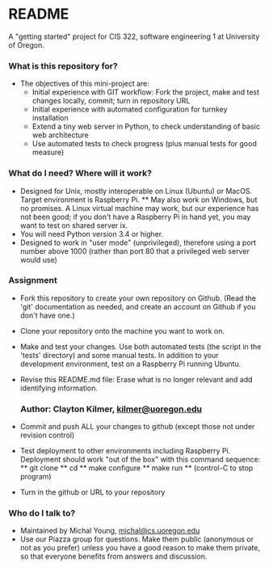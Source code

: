 # README #

A "getting started" project for CIS 322, software engineering 1 at University of Oregon.

### What is this repository for? ###

* The objectives of this mini-project are:
  * Initial experience with GIT workflow:  Fork the project, make and test changes locally, commit;  turn in repository URL
  * Initial experience with automated configuration for turnkey installation
  * Extend a tiny web server in Python, to check understanding of basic web architecture
  * Use automated tests to check progress (plus manual tests for good measure)

### What do I need?  Where will it work? ###

* Designed for Unix, mostly interoperable on Linux (Ubuntu) or MacOS.
  Target environment is Raspberry Pi. 
  ** May also work on Windows, but no promises.  A Linux virtual machine
   may work, but our experience has not been good; if you don't have a 
   Raspberry Pi in hand yet, you may want to test on shared server ix. 
* You will need Python version 3.4 or higher. 
* Designed to work in "user mode" (unprivileged), therefore using a port 
  number above 1000 (rather than port 80 that a privileged web server would use)

### Assignment ###
* Fork this repository to create your own repository on Github.  (Read the 'git' documentation as needed, and create an account on Github if you don't have one.) 
* Clone your repository onto the machine you want to work on.
* Make and test your changes.  Use both automated tests (the script in
the 'tests' directory) and some manual tests.  In addition to your
development environment, test on a Raspberry Pi running Ubuntu. 
* Revise this README.md file:  Erase what is no longer relevant and 
  add identifying information. 
  ### Author: Clayton Kilmer, kilmer@uoregon.edu ###

* Commit and push ALL your changes to github (except those not under 
  revision control)
* Test deployment to other environments including Raspberry Pi.  Deployment 
  should work "out of the box" with this command sequence: 
  ** git clone <yourGitRepository> <targetDirectory>
  ** cd <targetDirectory>
  ** make configure
  ** make run 
  ** (control-C to stop program)
* Turn in the github or URL to your repository

### Who do I talk to? ###

* Maintained by Michal Young, michal@cs.uoregon.edu
* Use our Piazza group for questions. Make them public (anonymous or not as you prefer) unless you have a good reason to make them private, so that everyone benefits from answers and discussion. 
